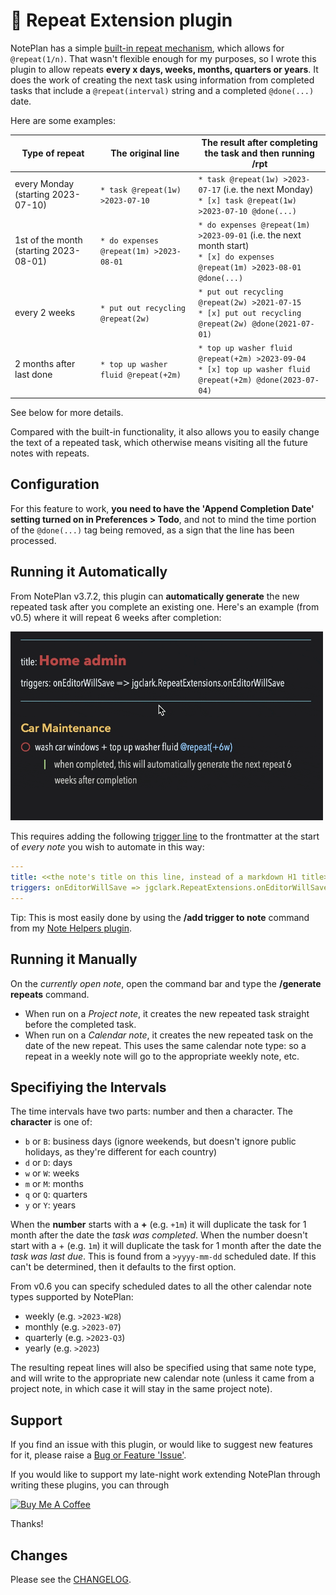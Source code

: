 # 🔁 Repeat Extension plugin

NotePlan has a simple [built-in repeat mechanism](https://noteplan.co/faq/Notes%20&%20Todos/How%20to%20create%20a%20recurring%20or%20repeating%20todo/), which allows for `@repeat(1/n)`.  That wasn't flexible enough for my purposes, so I wrote this plugin to allow repeats **every x days, weeks, months, quarters or years**. It does the work of creating the next task using information from completed tasks that include a `@repeat(interval)` string and a completed `@done(...)` date.

Here are some examples:

| Type of repeat | The original line | The result after completing the task and then running /rpt |
|-----|-----|-----|
| every Monday (starting 2023-07-10) | `* task @repeat(1w) >2023-07-10` | `* task @repeat(1w) >2023-07-17` (i.e. the next Monday) <br /> `* [x] task @repeat(1w) >2023-07-10 @done(...) ` |
| 1st of the month (starting 2023-08-01) | `* do expenses @repeat(1m) >2023-08-01` | `* do expenses @repeat(1m) >2023-09-01` (i.e. the next month start) <br /> `* [x] do expenses @repeat(1m) >2023-08-01 @done(...) ` |
| every 2 weeks | `* put out recycling @repeat(2w)` | `* put out recycling @repeat(2w) >2021-07-15` <br /> `* [x] put out recycling @repeat(2w) @done(2021-07-01)` |
| 2 months after last done | `* top up washer fluid @repeat(+2m)` | `* top up washer fluid @repeat(+2m) >2023-09-04` <br /> `* [x] top up washer fluid @repeat(+2m) @done(2023-07-04)` |

See below for more details.

Compared with the built-in functionality, it also allows you to easily change the text of a repeated task, which otherwise means visiting all the future notes with repeats.

## Configuration
For this feature to work, **you need to have the 'Append Completion Date' setting turned on in Preferences > Todo**, and not to mind the time portion of the `@done(...)` tag being removed, as a sign that the line has been processed.

## Running it Automatically
From NotePlan v3.7.2, this plugin can **automatically generate** the new repeated task after you complete an existing one. Here's an example (from v0.5) where it will repeat 6 weeks after completion:

<img src="repeat-auto-mode.gif" width="500px">

This requires adding the following [trigger line](https://help.noteplan.co/article/173-plugin-note-triggers) to the frontmatter at the start of _every note_ you wish to automate in this way:
``` yaml
---
title: <<the note's title on this line, instead of a markdown H1 title>>
triggers: onEditorWillSave => jgclark.RepeatExtensions.onEditorWillSave
---
```
Tip: This is most easily done by using the **/add trigger to note** command from my [Note Helpers plugin](https://github.com/NotePlan/plugins/tree/main/jgclark.NoteHelpers/).

## Running it Manually
On the _currently open note_, open the command bar and type the **/generate repeats** command.
- When run on a _Project note_, it creates the new repeated task straight before the completed task.
- When run on a _Calendar note_, it creates the new repeated task on the date of the new repeat. This uses the same calendar note type: so a repeat in a weekly note will go to the appropriate weekly note, etc.

## Specifiying the Intervals
The time intervals have two parts: number and then a character. The **character** is one of:
- `b` or `B`: business days (ignore weekends, but doesn't ignore public holidays, as they're different for each country)
- `d` or `D`: days
- `w` or `W`: weeks
- `m` or `M`: months
- `q` or `Q`: quarters
- `y` or `Y`: years

When the **number** starts with a **+** (e.g. `+1m`) it will duplicate the task for 1 month after the date the _task was completed_.
When the number doesn't start with a + (e.g. `1m`) it will duplicate the task for 1 month after the date the _task was last due_. This is found from a `>yyyy-mm-dd` scheduled date. If this can't be determined, then it defaults to the first option.

From v0.6 you can specify scheduled dates to all the other calendar note types supported by NotePlan:
- weekly (e.g. `>2023-W28`)
- monthly (e.g. `>2023-07`)
- quarterly (e.g. `>2023-Q3`)
- yearly (e.g. `>2023`)

The resulting repeat lines will also be specified using that same note type, and will write to the appropriate new calendar note (unless it came from a project note, in which case it will stay in the same project note).

## Support
If you find an issue with this plugin, or would like to suggest new features for it, please raise a [Bug or Feature 'Issue'](https://github.com/NotePlan/plugins/issues).

If you would like to support my late-night work extending NotePlan through writing these plugins, you can through

[<img width="200px" alt="Buy Me A Coffee" src="https://www.buymeacoffee.com/assets/img/guidelines/download-assets-sm-2.svg">](https://www.buymeacoffee.com/revjgc)

Thanks!

## Changes
Please see the [CHANGELOG](CHANGELOG.md).
